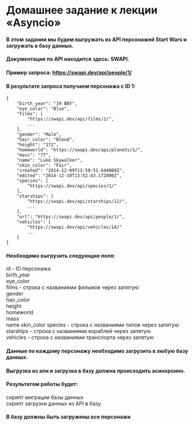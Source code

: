 # Домашнее задание к лекции «Asyncio»
#### В этом задании мы будем выгружать из API персонажей Start Wars и загружать в базу данных.
#### Документация по API находится здесь: SWAPI.
#### Пример запроса: https://swapi.dev/api/people/1/
#### В результате запроса получаем персонажа с ID 1:
~~~
{
    "birth_year": "19 BBY",
    "eye_color": "Blue",
    "films": [
        "https://swapi.dev/api/films/1/",
        ...
    ],
    "gender": "Male",
    "hair_color": "Blond",
    "height": "172",
    "homeworld": "https://swapi.dev/api/planets/1/",
    "mass": "77",
    "name": "Luke Skywalker",
    "skin_color": "Fair",
    "created": "2014-12-09T13:50:51.644000Z",
    "edited": "2014-12-10T13:52:43.172000Z",
    "species": [
        "https://swapi.dev/api/species/1/"
    ],
    "starships": [
        "https://swapi.dev/api/starships/12/",
        ...
    ],
    "url": "https://swapi.dev/api/people/1/",
    "vehicles": [
        "https://swapi.dev/api/vehicles/14/"
        ...
    ]
}
~~~
#### Необходимо выгрузить cледующие поля:  
id - ID персонажа  
birth_year  
eye_color  
films - строка с названиями фильмов через запятую  
gender  
hair_color  
height  
homeworld  
mass  
name
skin_color
species - строка с названиями типов через запятую  
starships - строка с названиями кораблей через запятую  
vehicles - строка с названиями транспорта через запятую  
#### Данные по каждому персонажу необходимо загрузить в любую базу данных.
#### Выгрузка из апи и загрузка в базу должна происходить асинхронно.

#### Результатом работы будет:  
 скрипт миграции базы данных  
 скрипт загрузки данных из API в базу  
#### В базу должны быть загружены все персонажи
